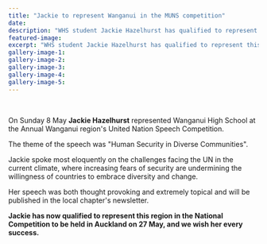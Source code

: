 ```yaml
---
title: "Jackie to represent Wanganui in the MUNS competition"
date: 
description: "WHS student Jackie Hazelhurst has qualified to represent this region in the National United Nation Speech Competition to be held in Auckland on 27 May..."
featured-image: 
excerpt: "WHS student Jackie Hazelhurst has qualified to represent this region in the National United Nation Speech Competition to be held in Auckland on 27 May..."
gallery-image-1: 
gallery-image-2: 
gallery-image-3: 
gallery-image-4: 
gallery-image-5: 
---
```


<p>&nbsp;</p>
<p>On Sunday 8 May <strong>Jackie Hazelhurst</strong> represented Wanganui High School at the Annual Wanganui region's United Nation Speech Competition.</p>
<p>The theme of the speech was "Human Security in Diverse Communities".</p>
<p>Jackie spoke most eloquently on the challenges facing the UN in the current climate, where increasing fears of security are undermining the willingness of countries to embrace diversity and change.</p>
<p>Her speech was both thought provoking and extremely topical and will be published in the local chapter's newsletter.</p>
<p><strong>Jackie has now qualified to represent this region in the National Competition to be held in Auckland on 27 May, and we wish her every success.</strong></p>
<p>&nbsp;</p>


